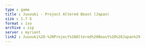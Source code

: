 ```yaml
---
type : game
title : Juuouki - Project Altered Beast (Japan)
size : 1.7 G
format : iso
archive : zip
server : myrient
link2 : Juuouki%20-%20Project%20Altered%20Beast%20%28Japan%29
---
```

